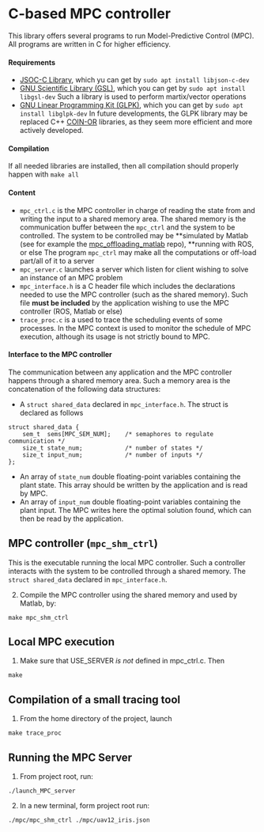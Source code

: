 # C-based MPC controller
This library offers several programs to run Model-Predictive Control (MPC). All programs are written in C for higher efficiency. 

#### Requirements
* [JSOC-C Library](http://json-c.github.io/json-c/), which yu can get by ```sudo apt install libjson-c-dev```
* [GNU Scientific Library (GSL)](https://www.gnu.org/software/gsl/), which you can get by
```sudo apt install libgsl-dev```
Such a library is used to perform martix/vector operations
* [GNU Linear Programming Kit (GLPK)](https://www.gnu.org/software/glpk/), which you can get by
```sudo apt install libglpk-dev```
In future developments, the GLPK library may be replaced C++ [COIN-OR](https://github.com/coin-or) libraries, as they seem more efficient and more actively developed.

#### Compilation
If all needed libraries are installed, then all compilation should properly happen with
```make all```

#### Content
  * `mpc_ctrl.c` is the MPC controller in charge of reading the state from and writing the input to a shared memory area. The shared memory is the communication buffer between the `mpc_ctrl` and the system to be controlled. The system to be controlled may be
  **simulated by Matlab (see for example the [mpc_offloading_matlab](https://github.com/ebni/mpc_offloading_matlab) repo), 
  **running with ROS, or else
  The program `mpc_ctrl` may make all the computations or off-load part/all of it to a server
  * `mpc_server.c` launches a server which listen for client wishing to solve an instance of an MPC problem
  * `mpc_interface.h` is a C header file which includes the declarations needed to use the MPC controller (such as the shared memory). Such file **must be included** by the application wishing to use the MPC controller (ROS, Matlab or else)
  * `trace_proc.c` is a used to trace the scheduling events of some processes. In the MPC context is used to monitor the schedule of MPC execution, although its usage is not strictly bound to MPC.

#### Interface to the MPC controller
The communication between any application and the MPC controller happens through a shared memory area. Such a memory area is the concatenation of the following data structures:

* A `struct shared_data` declared in `mpc_interface.h`. The struct is declared as follows
```
struct shared_data {
	sem_t  sems[MPC_SEM_NUM];    /* semaphores to regulate communication */
	size_t state_num;            /* number of states */
	size_t input_num;            /* number of inputs */
};
```
* An array of `state_num` double floating-point variables containing the plant state. This array should be written by the application and is read by MPC.
* An array of `input_num` double floating-point variables containing the plant input. The MPC writes here the optimal solution found, which can then be read by the application.



## MPC controller (`mpc_shm_ctrl`)

This is the executable running the local MPC controller. Such a controller interacts with the system to be controlled through a shared memory. The `struct shared_data` declared in `mpc_interface.h`.


2. Compile the MPC controller using the shared memory and used by Matlab, by:
  ```
  make mpc_shm_ctrl
  ```

## Local MPC execution

1. Make sure that USE_SERVER *is not* defined in mpc_ctrl.c. Then
  ```
  make
  ```

## Compilation of a small tracing tool

1. From the home directory of the project, launch
  ```
  make trace_proc
  ```

## Running the MPC Server

1. From project root, run:
```
./launch_MPC_server
```

2. In a new terminal, form project root run:
```
./mpc/mpc_shm_ctrl ./mpc/uav12_iris.json
```
